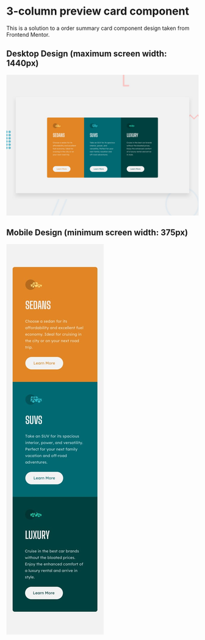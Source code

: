 # 3-column preview card component

This is a solution to a order summary card component design taken from Frontend Mentor.

## Desktop Design (maximum screen width: 1440px)

![Design preview for the 3-column preview card component coding challenge](./design/desktop-preview.jpg)

## Mobile Design (minimum screen width: 375px)

![Mobile design preview for the 3-column preview card component coding challenge](./design/mobile-design.jpg)
